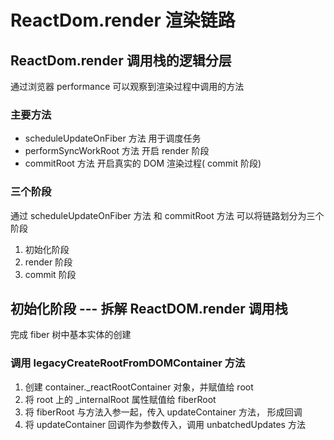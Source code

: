 # ReactDom.render 渲染链路
## ReactDom.render 调用栈的逻辑分层
通过浏览器 performance 可以观察到渲染过程中调用的方法
### 主要方法
- scheduleUpdateOnFiber 方法
用于调度任务
- performSyncWorkRoot 方法
开启 render 阶段
- commitRoot 方法
开启真实的 DOM 渲染过程( commit 阶段)
### 三个阶段
通过 scheduleUpdateOnFiber 方法 和 commitRoot 方法 可以将链路划分为三个阶段
1. 初始化阶段
2. render 阶段
3. commit 阶段

## 初始化阶段 --- 拆解 ReactDOM.render 调用栈
完成 fiber 树中基本实体的创建
### 调用 legacyCreateRootFromDOMContainer 方法
1. 创建 container._reactRootContainer 对象，并赋值给 root
2. 将 root 上的 _internalRoot 属性赋值给 fiberRoot
3. 将 fiberRoot 与方法入参一起，传入 updateContainer 方法， 形成回调
4. 将 updateContainer 回调作为参数传入，调用 unbatchedUpdates 方法